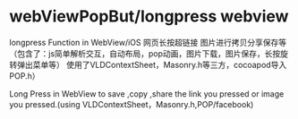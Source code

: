 # webViewPopBut/longpress webview

longpress Function in WebView/iOS 
网页长按超链接 图片进行拷贝分享保存等（包含了：js简单解析交互，自动布局，pop动画，图片下载，图片保存，长按旋转弹出菜单等）
使用了VLDContextSheet，Masonry.h等三方，cocoapod导入POP.h）

Long Press in WebView to save ,copy ,share the link you pressed or
image you pressed.(using VLDContextSheet，Masonry.h,POP/facebook)

